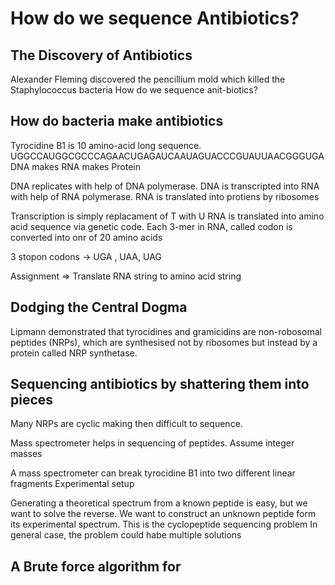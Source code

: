 # How do we sequence Antibiotics?

## The Discovery of Antibiotics

Alexander Fleming discovered the pencillium mold which killed the Staphylococcus bacteria
How do we sequence anit-biotics?

## How do bacteria make antibiotics

Tyrocidine B1 is 10 amino-acid long sequence.
UGGCCAUGGCGCCCAGAACUGAGAUCAAUAGUACCCGUAUUAACGGGUGA
DNA makes RNA makes Protein

DNA replicates with help of DNA polymerase.
DNA is transcripted into RNA with help of RNA polymerase.
RNA is translated into protiens by ribosomes

Transcription is simply replacament of T with U
RNA is translated into amino acid sequence via genetic code.
Each 3-mer in RNA, called codon is converted into onr of 20 amino acids

3 stopon codons -> UGA , UAA, UAG

Assignment => Translate RNA string to amino acid string

## Dodging the Central Dogma

Lipmann demonstrated that tyrocidines and gramicidins are non-robosomal peptides (NRPs), which are synthesised not by ribosomes but instead by a protein called NRP synthetase.

## Sequencing antibiotics by shattering them into pieces

Many NRPs are cyclic making then difficult to sequence.

Mass spectrometer helps in sequencing of peptides.
Assume integer masses

A mass spectrometer can break tyrocidine B1 into two different linear fragments
Experimental setup

Generating a theoretical spectrum from a known peptide is easy, but we want to solve the reverse. We want to construct an unknown peptide form its experimental spectrum. This is the cyclopeptide sequencing problem
In general case, the problem could habe multiple solutions

## A Brute force algorithm for 
